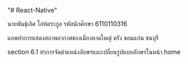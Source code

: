 "# React-Native"

 นายพันธุ์เลิศ โล่ห์ตระกูล รหัสนักศึกษา 6110110316

แอพทำการแสดงสภาพอากาศของเมืองหาดใหญ่ ตรัง ขอนแก่น ชนบุรี
 
 section 6.1  ทำการจัดตำแหน่งอักษรและเปลี่ยนรูปแบบอักษรในหน้า home

